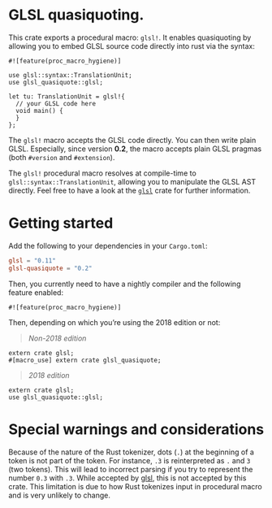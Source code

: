 <!-- cargo-sync-readme start -->

# GLSL quasiquoting.

This crate exports a procedural macro: `glsl!`. It enables quasiquoting by allowing you to
embed GLSL source code directly into rust via the syntax:

```
#![feature(proc_macro_hygiene)]

use glsl::syntax::TranslationUnit;
use glsl_quasiquote::glsl;

let tu: TranslationUnit = glsl!{
  // your GLSL code here
  void main() {
  }
};
```

The `glsl!` macro accepts the GLSL code directly. You can then write plain GLSL. Especially,
since version **0.2**, the macro accepts plain GLSL pragmas (both `#version` and `#extension`).

The `glsl!` procedural macro resolves at compile-time to `glsl::syntax::TranslationUnit`,
allowing you to manipulate the GLSL AST directly. Feel free to have a look at the
[`glsl`](https://crates.io/crates/glsl) crate for further information.

# Getting started

Add the following to your dependencies in your `Cargo.toml`:

```toml
glsl = "0.11"
glsl-quasiquote = "0.2"
```

Then, you currently need to have a nightly compiler and the following feature enabled:

```
#![feature(proc_macro_hygiene)]
```

Then, depending on which you’re using the 2018 edition or not:

> *Non-2018 edition*

```
extern crate glsl;
#[macro_use] extern crate glsl_quasiquote;
```

> *2018 edition*

```
extern crate glsl;
use glsl_quasiquote::glsl;
```

# Special warnings and considerations

Because of the nature of the Rust tokenizer, dots (`.`) at the beginning of a token is not part
of the token. For instance, `.3` is reinterpreted as `.` and `3` (two tokens). This will lead
to incorrect parsing if you try to represent the number `0.3` with `.3`. While accepted by
[glsl](https://crates.io/crates/glsl), this is not accepted by this crate. This limitation is
due to how Rust tokenizes input in procedural macro and is very unlikely to change.

<!-- cargo-sync-readme end -->
